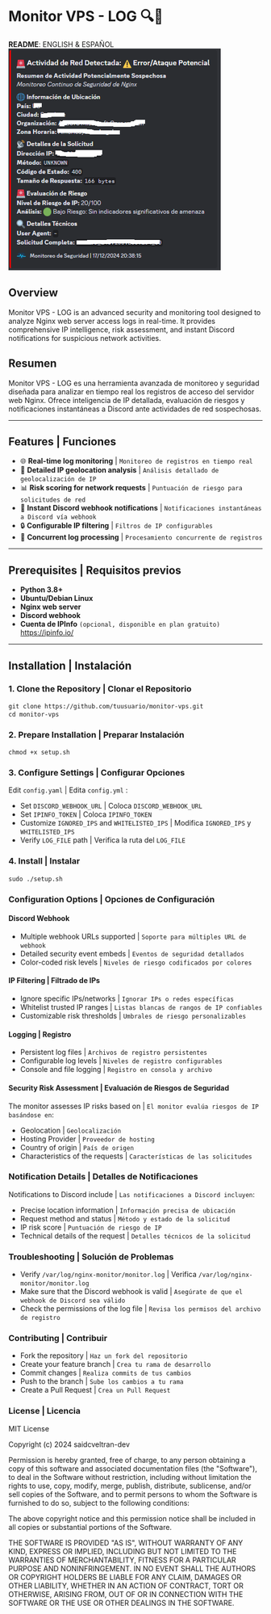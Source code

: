 # Monitor VPS - LOG 🔍🚨
**README**: ENGLISH & ESPAÑOL
![example-ejemplo](image.png)

## Overview

Monitor VPS - LOG is an advanced security and monitoring tool designed to analyze Nginx web server access logs in real-time. It provides comprehensive IP intelligence, risk assessment, and instant Discord notifications for suspicious network activities.

## Resumen

Monitor VPS - LOG es una herramienta avanzada de monitoreo y seguridad diseñada para analizar en tiempo real los registros de acceso del servidor web Nginx. Ofrece inteligencia de IP detallada, evaluación de riesgos y notificaciones instantáneas a Discord ante actividades de red sospechosas.

---

## Features | Funciones

- 🌐 **Real-time log monitoring** | `Monitoreo de registros en tiempo real`
- 🚨 **Detailed IP geolocation analysis** | `Análisis detallado de geolocalización de IP`
- 📊 **Risk scoring for network requests** | `Puntuación de riesgo para solicitudes de red`
- 🔔 **Instant Discord webhook notifications** | `Notificaciones instantáneas a Discord vía webhook`
- 🔒 **Configurable IP filtering** | `Filtros de IP configurables`
- 🧵 **Concurrent log processing** | `Procesamiento concurrente de registros`

---

## Prerequisites | Requisitos previos

- **Python 3.8+**  
- **Ubuntu/Debian Linux**  
- **Nginx web server**  
- **Discord webhook**  
- **Cuenta de IPInfo** `(opcional, disponible en plan gratuito)`
https://ipinfo.io/
---

## Installation | Instalación  

### 1. Clone the Repository | Clonar el Repositorio

```
git clone https://github.com/tuusuario/monitor-vps.git
cd monitor-vps
```

### 2. Prepare Installation | Preparar Instalación

```
chmod +x setup.sh
```

### 3. Configure Settings | Configurar Opciones

Edit `config.yaml` | Edita `config.yml` :

- Set `DISCORD_WEBHOOK_URL` | Coloca `DISCORD_WEBHOOK_URL`
- Set `IPINFO_TOKEN` | Coloca `IPINFO_TOKEN`
- Customize `IGNORED_IPS` and `WHITELISTED_IPS` | Modifica `IGNORED_IPS` y `WHITELISTED_IPS`
- Verify `LOG_FILE` path | Verifica la ruta del `LOG_FILE`

### 4. Install | Instalar

```
sudo ./setup.sh
```

### Configuration Options | Opciones de Configuración
#### Discord Webhook
- Multiple webhook URLs supported | `Soporte para múltiples URL de webhook`
- Detailed security event embeds | `Eventos de seguridad detallados`
- Color-coded risk levels | `Niveles de riesgo codificados por colores`
#### IP Filtering | Filtrado de IPs
- Ignore specific IPs/networks | `Ignorar IPs o redes específicas`
- Whitelist trusted IP ranges | `Listas blancas de rangos de IP confiables`
- Customizable risk thresholds | `Umbrales de riesgo personalizables`
#### Logging | Registro
- Persistent log files | `Archivos de registro persistentes`
- Configurable log levels | `Niveles de registro configurables`
- Console and file logging | `Registro en consola y archivo`

#### Security Risk Assessment | Evaluación de Riesgos de Seguridad
The monitor assesses IP risks based on | `El monitor evalúa riesgos de IP basándose en`:

- Geolocation | `Geolocalización`
- Hosting Provider | `Proveedor de hosting`
- Country of origin | `País de origen`
- Characteristics of the requests | `Características de las solicitudes`

### Notification Details | Detalles de Notificaciones
Notifications to Discord include | `Las notificaciones a Discord incluyen`:

- Precise location information | `Información precisa de ubicación`
- Request method and status | `Método y estado de la solicitud`
- IP risk score | `Puntuación de riesgo de IP`
- Technical details of the request | `Detalles técnicos de la solicitud`

### Troubleshooting | Solución de Problemas
- Verify `/var/log/nginx-monitor/monitor.log` | Verifica `/var/log/nginx-monitor/monitor.log`
- Make sure that the Discord webhook is valid | `Asegúrate de que el webhook de Discord sea válido`
- Check the permissions of the log file | `Revisa los permisos del archivo de registro`

### Contributing | Contribuir
- Fork the repository | `Haz un fork del repositorio`
- Create your feature branch | `Crea tu rama de desarrollo`
- Commit changes | `Realiza commits de tus cambios`
- Push to the branch | `Sube los cambios a tu rama`
- Create a Pull Request | `Crea un Pull Request`

### License | Licencia

MIT License

Copyright (c) 2024 saidcveltran-dev

Permission is hereby granted, free of charge, to any person obtaining a copy of this software and associated documentation files (the "Software"), to deal in the Software without restriction, including without limitation the rights to use, copy, modify, merge, publish, distribute, sublicense, and/or sell copies of the Software, and to permit persons to whom the Software is furnished to do so, subject to the following conditions:

The above copyright notice and this permission notice shall be included in all copies or substantial portions of the Software.

THE SOFTWARE IS PROVIDED "AS IS", WITHOUT WARRANTY OF ANY KIND, EXPRESS OR IMPLIED, INCLUDING BUT NOT LIMITED TO THE WARRANTIES OF MERCHANTABILITY, FITNESS FOR A PARTICULAR PURPOSE AND NONINFRINGEMENT. IN NO EVENT SHALL THE AUTHORS OR COPYRIGHT HOLDERS BE LIABLE FOR ANY CLAIM, DAMAGES OR OTHER LIABILITY, WHETHER IN AN ACTION OF CONTRACT, TORT OR OTHERWISE, ARISING FROM, OUT OF OR IN CONNECTION WITH THE SOFTWARE OR THE USE OR OTHER DEALINGS IN THE SOFTWARE.
